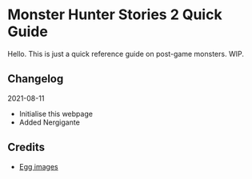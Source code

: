 # Monster Hunter Stories 2 Quick Guide

Hello. This is just a quick reference guide on post-game monsters. WIP.

## Changelog
2021-08-11
- Initialise this webpage
- Added Nergigante

## Credits
- [Egg images](https://www.thegamer.com/monster-hunter-stories-2-monster-egg-monster-den-guide/)